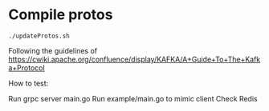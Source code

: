# Compile protos
`./updateProtos.sh`

Following the guidelines of https://cwiki.apache.org/confluence/display/KAFKA/A+Guide+To+The+Kafka+Protocol

How to test:

Run grpc server main.go
Run example/main.go to mimic client
Check Redis
